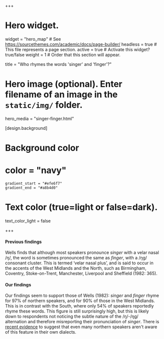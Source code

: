 +++
# Hero widget.
widget = "hero_map"  # See https://sourcethemes.com/academic/docs/page-builder/
headless = true  # This file represents a page section.
active = true  # Activate this widget? true/false
weight = 1  # Order that this section will appear.

title = "Who rhymes the words 'singer' and 'finger'?"

# Hero image (optional). Enter filename of an image in the `static/img/` folder.
hero_media = "singer-finger.html"

[design.background]

  # Background color
  # color = "navy"
    gradient_start = "#efe6f7"
    gradient_end = "#a8b4d0"
   
  # Text color (true=light or false=dark).
  text_color_light = false

+++

#### Previous findings
Wells finds that although most speakers pronounce _singer_ with a velar nasal /ŋ/, the word is sometimes pronounced the same as _finger_, with a /ŋɡ/ consonant cluster. This is termed ‘velar nasal plus’, and is said to occur in the accents of the West Midlands and the North, such as Birmingham, Coventry, Stoke-on-Trent, Manchester, Liverpool and Sheffield (1982: 365).

#### Our findings
Our findings seem to support those of Wells (1982): _singer_ and _finger_ rhyme for 97% of northern speakers, and for 90% of those in the West Midlands. This is in contrast with the South, where only 54% of speakers reportedly rhyme these words. This figure is still surprisingly high, but this is likely down to respondents not noticing the subtle nature of the /ŋ/-/ŋɡ/ alternation and therefore misreporting their pronunciation of _singer_. There is [recent evidence](https://onlinelibrary.wiley.com/doi/full/10.1111/josl.12307) to suggest that even many northern speakers aren't aware of this feature in their own dialects.